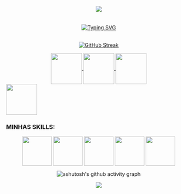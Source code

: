 <div align="center">
<img widht=100% botton=50px src="https://github.com/Orabonii/oraboni/assets/70423924/604318d1-bf21-4aab-bde0-5c1e5cb70cd3"/>
<br>
<br>
  
</div>
<br>
<div align="center">
<a href="https://git.io/typing-svg"><img src="https://readme-typing-svg.herokuapp.com?font=Reckoner&pause=1000&color=F70202&background=FFFFFF00&center=true&vCenter=true&random=false&width=435&lines=Bem+vindo+ao+meu+Github" alt="Typing SVG" /></a>
  </div>
<br>

<div align="center">

<a href="https://git.io/streak-stats"><img src="https://github-readme-streak-stats.herokuapp.com?user=Oraboni&theme=youtube-dark&locale=pt_BR&date_format=j%20M%5B%20Y%5D" alt="GitHub Streak" /></a>

</div>

<div align="center">
  <a href="https://www.instagram.com/kauaoraboni/" target="_blank">
    <img align="center" height="84" src="https://github.com/Orabonii/oraboni/assets/70423924/84dca86c-840f-4111-9ba0-876ac12e3436">
  </a>

  <a href="https://www.linkedin.com/in/kauã-oraboni-043591260/" target="_blank">
    <img align="center" height="84" src="https://github.com/Orabonii/oraboni/assets/70423924/9eadcdbc-973f-47ef-9d94-7eb155460bf8">
  </a>

  <a href="kauaoraboni85@gmail.com" target="_blank">
    <img align="center" height="84" src="https://github.com/Orabonii/oraboni/assets/70423924/3c9a5e62-d92d-415b-a25e-386e8f5baef4">
  </a>

</div>
<img align="center" height="84" src="https://github.com/Orabonii/oraboni/assets/70423924/519f4983-4c6c-4e30-9fb1-173d6248504c">

### MINHAS SKILLS:
<div align="center">
  
<img align="center" height="80px" widht="80px" src="https://github.com/Orabonii/oraboni/assets/70423924/3183d46b-60fa-44d8-8609-29e3704a380c"/>
<img align="center" height="80px" widht="80px" src="https://github.com/Orabonii/oraboni/assets/70423924/0aa14422-86de-44b4-85f2-13cd94685633"/>
<img align="center" height="80px" widht="80px" src="https://github.com/Orabonii/oraboni/assets/70423924/fc1e2812-fd1b-4cff-b221-b24f9f7f7447"/>
<img align="center" height="80px" widht="80px" src="https://github.com/Orabonii/oraboni/assets/70423924/53adc96c-f00a-44ca-8acb-75e8e3f122ec"/>
<img align="center" height="80px" widht="80px" src="https://github.com/Orabonii/oraboni/assets/70423924/25c21021-a790-439b-a310-c798469baaf7"/>

</div>
<div align="center">
  
![ashutosh's github activity graph](https://contribution.catsjuice.com/_/Orabonii?chart=3dbar&gap=0.6&scale=2&flatten=2&animation=wave&animation_duration=1&animation_delay=0.05&animation_amplitude=20&animation_frequency=0.5&animation_wave_center=10_0&format=svg&weeks=30&theme=red&dark=true)

</div>

<div align="center">
<img widht=100% botton=50px src="https://github.com/Orabonii/oraboni/assets/70423924/5351211a-1d0c-430c-ad87-3a2d98bc9392"/>

</div>

